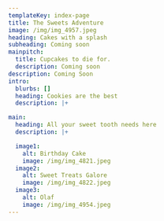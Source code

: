```yaml
---
templateKey: index-page
title: The Sweets Adventure
image: /img/img_4957.jpeg
heading: Cakes with a splash
subheading: Coming soon
mainpitch:
  title: Cupcakes to die for.
  description: Coming soon
description: Coming Soon
intro:
  blurbs: []
  heading: Cookies are the best
  description: |+

main:
  heading: All your sweet tooth needs here
  description: |+

  image1:
    alt: Birthday Cake
    image: /img/img_4821.jpeg
  image2:
    alt: Sweet Treats Galore
    image: /img/img_4822.jpeg
  image3:
    alt: Olaf
    image: /img/img_4954.jpeg
---
```


